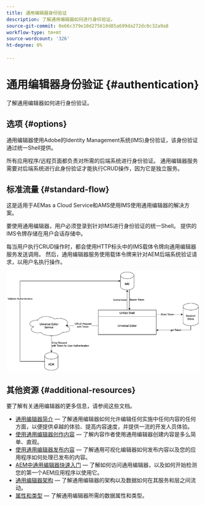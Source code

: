 ```yaml
---
title: 通用编辑器身份验证
description: 了解通用编辑器如何进行身份验证。
source-git-commit: 0e66c379e10d275610d85a699da272dc0c32a9a8
workflow-type: tm+mt
source-wordcount: '326'
ht-degree: 0%

---
```



# 通用编辑器身份验证 {#authentication}

了解通用编辑器如何进行身份验证。

## 选项 {#options}

通用编辑器使用Adobe的Identity Management系统(IMS)身份验证，该身份验证通过统一Shell提供。

所有应用程序/远程页面都负责对所需的后端系统进行身份验证。 通用编辑器服务需要对后端系统进行此身份验证才能执行CRUD操作，因为它是独立服务。

## 标准流量 {#standard-flow}

这是适用于AEMas a Cloud Service和AMS使用IMS使用通用编辑器的解决方案。

要使用通用编辑器，用户必须登录到针对IMS进行身份验证的统一Shell。 提供的IMS令牌存储在用户会话存储中。

每当用户执行CRUD操作时，都会使用HTTP标头中的IMS载体令牌向通用编辑器服务发送调用。 然后，通用编辑器服务使用载体令牌来针对AEM后端系统验证请求，以用户名执行操作。

![标准身份验证流程](assets/standard-flow.png)

## 其他资源 {#additional-resources}

要了解有关通用编辑器的更多信息，请参阅这些文档。

* [通用编辑器简介](introduction.md)  — 了解通用编辑器如何允许编辑任何实施中任何内容的任何方面，以便提供卓越的体验、提高内容速度，并提供一流的开发人员体验。
* [使用通用编辑器创作内容](authoring.md)  — 了解内容作者使用通用编辑器创建内容是多么简单、直观。
* [使用通用编辑器发布内容](publishing.md)  — 了解通用可视化编辑器如何发布内容以及您的应用程序如何处理已发布的内容。
* [AEM中通用编辑器快速入门](getting-started.md)  — 了解如何访问通用编辑器，以及如何开始检测您的第一个AEM应用程序以使用它。
* [通用编辑器架构](architecture.md)  — 了解通用编辑器的架构以及数据如何在其服务和层之间流动。
* [属性和类型](attributes-types.md)  — 了解通用编辑器所需的数据属性和类型。
